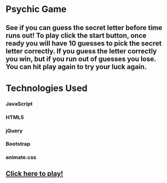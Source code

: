 # Psychic Game

## See if you can guess the secret letter before time runs out! To play click the start button, once ready you will have 10 guesses to pick the secret letter correctly. If you guess the letter correctly you win, but if you run out of guesses you lose. You can hit play again to try your luck again. 

# Technologies Used

### JavaScript
### HTML5
### jQuery
### Bootstrap
### animate.css

## [Click here to play!](https://wctcprog98.github.io/psychic-game/)
